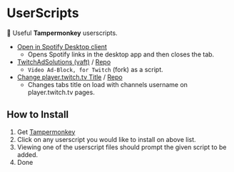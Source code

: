 # UserScripts
📝 Useful **Tampermonkey** userscripts.

- [Open in Spotify Desktop client](https://github.com/yungsamd17/UserScripts/raw/main/scripts/Open-in-Spotify-Desktop-client.user.js)
    - Opens Spotify links in the desktop app and then closes the tab.
- [TwitchAdSolutions (vaft)](https://github.com/yungsamd17/TwitchAdSolutions/raw/master/vaft/vaft.user.js) / [Repo](https://github.com/yungsamd17/TwitchAdSolutions)
    - `Video Ad-Block, for Twitch` (fork) as a script.
- [Change player.twitch.tv Title](https://github.com/yungsamd17/Twitch-Addons/raw/main/userscripts/ChangePlayerTwitchTitle.user.js) / [Repo](https://github.com/yungsamd17/Twitch-Addons)
    - Changes tabs title on load with channels username on player.twitch.tv pages.

## How to Install 

1. Get [Tampermonkey](https://www.tampermonkey.net/)
2. Click on any userscript you would like to install on above list.
3. Viewing one of the userscript files should prompt the given script to be added.
4. Done
